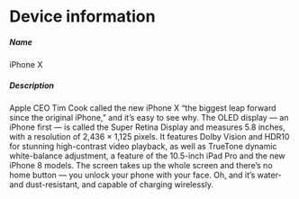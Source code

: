# Device information 
##### *Name* 
iPhone X 
##### *Description* 
Apple CEO Tim Cook called the new iPhone X “the biggest leap forward since the original iPhone,” and it’s easy to see why. The OLED display — an iPhone first — is called the Super Retina Display and measures 5.8 inches, with a resolution of 2,436 × 1,125 pixels. It features Dolby Vision and HDR10 for stunning high-contrast video playback, as well as TrueTone dynamic white-balance adjustment, a feature of the 10.5-inch iPad Pro and the new iPhone 8 models. The screen takes up the whole screen and there’s no home button — you unlock your phone with your face. Oh, and it’s water- and dust-resistant, and capable of charging wirelessly.

